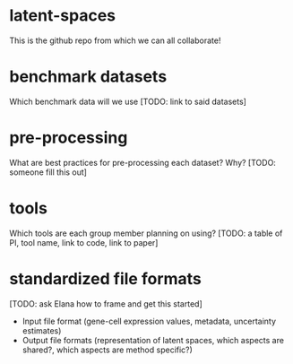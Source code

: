 # latent-spaces
This is the github repo from which we can all collaborate!

# benchmark datasets
Which benchmark data will we use [TODO: link to said datasets]

# pre-processing 
What are best practices for pre-processing each dataset? Why? [TODO: someone fill this out]

# tools
Which tools are each group member planning on using? [TODO: a table of PI, tool name, link to code, link to paper]

# standardized file formats
[TODO: ask Elana how to frame and get this started]
  * Input file format (gene-cell expression values, metadata, uncertainty estimates)
  * Output file formats (representation of latent spaces, which aspects are shared?, which aspects are method specific?)
